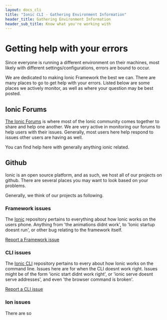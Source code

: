 ```yaml
---
layout: docs_cli
title: "Ionic CLI - Gathering Environment Information"
header_title: Gathering Environment Information
header_sub_title: Know what you're working with
---
```


# Getting help with your errors

Since everyone is running a different environment on their machines, most likely with different settings/configurations, errors are bound to occur.

We are dedicated to making Ionic Framework the best we can. There are many places to go to get help with your errors. Listed below are some places we actively monitor, as well as where your question may be best posted.

## Ionic Forums

[The Ionic Forums](http://forum.ionicframework.com/) is where most of the Ionic community comes together to share and help one another. We are very active in monitoring our forums to help users with their issues. Generally, most users here help respond to issues other users are having as well.

You can find help here with generally anything ionic related.

## Github

Ionic is an open source platform, and as such, we host all of our projects on github. There are several places you may want to look based on your problems.

Generally, we think of our projects as following.

### Framework issues

The [Ionic](http://github.com/drifty/ionic) repository pertains to everything about how Ionic works on the users phone. Anything from 'the animations didnt work', to 'Ionic startup doesnt run', or other bug relating to the framework itself.

[Report a Framework issue](http://github.com/drifty/ionic)

### CLI issues

The [Ionic CLI](http://github.com/drifty/ionic-cli) repository pertains to every about how Ionic works on the command line. Issues here are for when the CLI doesnt work right. Issues might be of the form 'ionic start didnt work right', or 'ionic serve doesnt serve addresses', and even 'the browser command is broken'.

[Report a CLI issue](http://github.com/drifty/ionic-cli/issues)

### Ion issues

There are so
